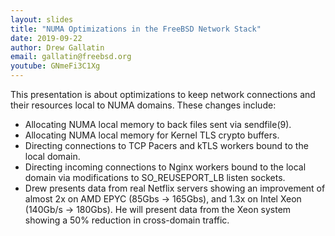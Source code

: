 ```yaml
---
layout: slides
title: "NUMA Optimizations in the FreeBSD Network Stack"
date: 2019-09-22
author: Drew Gallatin
email: gallatin@freebsd.org
youtube: GNmeFi3C1Xg
---
```

This presentation is about optimizations to keep network connections and their resources local to NUMA domains. These changes include:

 * Allocating NUMA local memory to back files sent via sendfile(9).
 * Allocating NUMA local memory for Kernel TLS crypto buffers.
 * Directing connections to TCP Pacers and kTLS workers bound to the local domain.
 * Directing incoming connections to Nginx workers bound to the local domain via modifications to SO_REUSEPORT_LB listen sockets.
 * Drew presents data from real Netflix servers showing an improvement of almost 2x on AMD EPYC (85Gbs -> 165Gbs), and 1.3x on Intel Xeon (140Gb/s -> 180Gbs). He will present data from the Xeon system showing a 50% reduction in cross-domain traffic.
